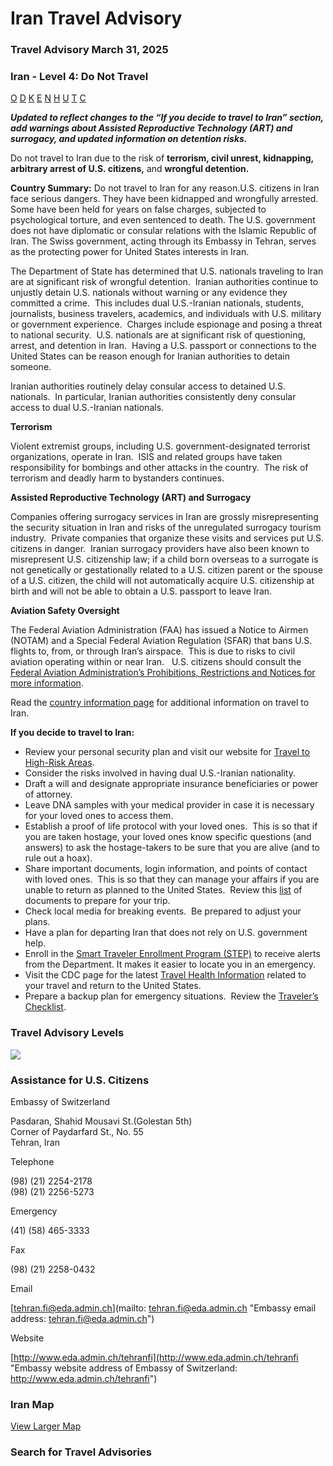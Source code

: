 # Iran Travel Advisory

### Travel Advisory March 31, 2025

### Iran - Level 4: Do Not Travel

[O](javascript:void(0); "Tool Tip: Other")
[D](javascript:void(0); "Tool Tip: Wrongful Detention")
[K](javascript:void(0); "Tool Tip: Kidnap and Hostage")
[E](javascript:void(0); "Tool Tip: Event")
[N](javascript:void(0); "Tool Tip: Disaster")
[H](javascript:void(0); "Tool Tip: Health")
[U](javascript:void(0); "Tool Tip: Civil Unrest")
[T](javascript:void(0); "Tool Tip: Terrorism")
[C](javascript:void(0); "Tool Tip: Crimes")

***Updated to reflect changes to the “If you decide to travel to Iran” section, add warnings about Assisted Reproductive Technology (ART) and surrogacy, and updated information on detention risks.***

Do not travel to Iran due to the risk of **terrorism, civil unrest, kidnapping, arbitrary arrest of U.S. citizens,** and **wrongful detention.**

**Country Summary:** Do not travel to Iran for any reason.U.S. citizens in Iran face serious dangers. They have been kidnapped and wrongfully arrested. Some have been held for years on false charges, subjected to psychological torture, and even sentenced to death. The U.S. government does not have diplomatic or consular relations with the Islamic Republic of Iran. The Swiss government, acting through its Embassy in Tehran, serves as the protecting power for United States interests in Iran.

The Department of State has determined that U.S. nationals traveling to Iran are at significant risk of wrongful detention.  Iranian authorities continue to unjustly detain U.S. nationals without warning or any evidence they committed a crime.  This includes dual U.S.-Iranian nationals, students, journalists, business travelers, academics, and individuals with U.S. military or government experience.  Charges include espionage and posing a threat to national security.  U.S. nationals are at significant risk of questioning, arrest, and detention in Iran.  Having a U.S. passport or connections to the United States can be reason enough for Iranian authorities to detain someone.

Iranian authorities routinely delay consular access to detained U.S. nationals.  In particular, Iranian authorities consistently deny consular access to dual U.S.-Iranian nationals.

**Terrorism**

Violent extremist groups, including U.S. government-designated terrorist organizations, operate in Iran.  ISIS and related groups have taken responsibility for bombings and other attacks in the country.  The risk of terrorism and deadly harm to bystanders continues.

**Assisted Reproductive Technology (ART) and Surrogacy**

Companies offering surrogacy services in Iran are grossly misrepresenting the security situation in Iran and risks of the unregulated surrogacy tourism industry.  Private companies that organize these visits and services put U.S. citizens in danger.  Iranian surrogacy providers have also been known to misrepresent U.S. citizenship law; if a child born overseas to a surrogate is not genetically or gestationally related to a U.S. citizen parent or the spouse of a U.S. citizen, the child will not automatically acquire U.S. citizenship at birth and will not be able to obtain a U.S. passport to leave Iran.

**Aviation Safety Oversight**

The Federal Aviation Administration (FAA) has issued a Notice to Airmen (NOTAM) and a Special Federal Aviation Regulation (SFAR) that bans U.S. flights to, from, or through Iran’s airspace.  This is due to risks to civil aviation operating within or near Iran.   U.S. citizens should consult the [Federal Aviation Administration’s Prohibitions, Restrictions and Notices for more information](https://www.faa.gov/air_traffic/publications/us_restrictions).

Read the [country information page](https://travel.state.gov/content/travel/en/international-travel/International-Travel-Country-Information-Pages/Iran.html) for additional information on travel to Iran.

**If you decide to travel to Iran:**

* Review your personal security plan and visit our website for [Travel to High-Risk Areas](https://travel.state.gov/content/travel/en/international-travel/before-you-go/travelers-with-special-considerations/high-risk-travelers.html).
* Consider the risks involved in having dual U.S.-Iranian nationality.
* Draft a will and designate appropriate insurance beneficiaries or power of attorney.
* Leave DNA samples with your medical provider in case it is necessary for your loved ones to access them.
* Establish a proof of life protocol with your loved ones.  This is so that if you are taken hostage, your loved ones know specific questions (and answers) to ask the hostage-takers to be sure that you are alive (and to rule out a hoax).
* Share important documents, login information, and points of contact with loved ones.  This is so that they can manage your affairs if you are unable to return as planned to the United States.  Review this [list](https://travel.state.gov/content/travel/en/international-travel/before-you-go/travelers-checklist.html) of documents to prepare for your trip.
* Check local media for breaking events.  Be prepared to adjust your plans.
* Have a plan for departing Iran that does not rely on U.S. government help.
* Enroll in the [Smart Traveler Enrollment Program (STEP)](https://step.state.gov/) to receive alerts from the Department. It makes it easier to locate you in an emergency.
* Visit the CDC page for the latest [Travel Health Information](https://wwwnc.cdc.gov/travel/destinations/list) related to your travel and return to the United States.
* Prepare a backup plan for emergency situations.  Review the [Traveler’s Checklist](https://travel.state.gov/content/travel/en/international-travel/before-you-go/travelers-checklist.html).

### Travel Advisory Levels

[![](/content/dam/NEWTravelAssets/images/travel-levelv1.svg)](/content/travel/en/international-travel/before-you-go/about-our-new-products.html "Travel Advisory Levels")

### Assistance for U.S. Citizens

Embassy of Switzerland

Pasdaran, Shahid Mousavi St.(Golestan 5th)  
Corner of Paydarfard St., No. 55  
Tehran, Iran

Telephone

(98) (21) 2254-2178  
(98) (21) 2256-5273

Emergency

(41) (58) 465-3333

Fax

(98) (21) 2258-0432

Email

[tehran.fi@eda.admin.ch](mailto: tehran.fi@eda.admin.ch "Embassy email address: tehran.fi@eda.admin.ch")

Website

[http://www.eda.admin.ch/tehranfi](http://www.eda.admin.ch/tehranfi "Embassy website address of Embassy of Switzerland: http://www.eda.admin.ch/tehranfi")

### Iran Map

[View Larger Map](https://travelmaps.state.gov/TSGMap/?extent=36.002763708,24.994586402,69.248215608,39.658665765 "Map of Iran")



### Search for Travel Advisories